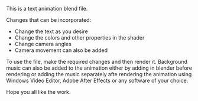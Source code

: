 This is a text animation blend file.   

Changes that can be incorporated:   

- Change the text as you desire
- Change the colors and other properties in the shader
- Change camera angles
- Camera movement can also be added

To use the file, make the required changes and then render it. Background music can also be added to the animation either by adding in blender before rendering 
or adding the music separately afte rendering the animation using Windows Video Editor, Adobe After Effects or any software of your choice.   

Hope you all like the work.